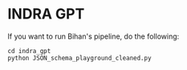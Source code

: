 # INDRA GPT

If you want to run Bihan's pipeline, do the following:

```shell
cd indra_gpt
python JSON_schema_playground_cleaned.py
```
